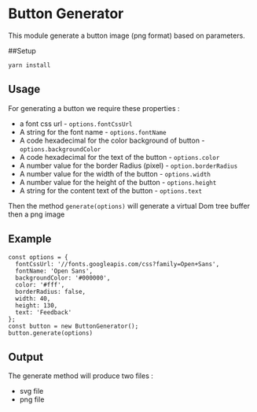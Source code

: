 Button Generator
===

This module generate a button image (png format) based on parameters.

##Setup
```
yarn install
```
## Usage
For generating a button we require these properties :
 - a font css url - `options.fontCssUrl`
 - A string for the font name - `options.fontName`
 - A code hexadecimal for the color background of button - `options.backgroundColor`
 - A code hexadecimal for the text of the button - `options.color`
 - A number value for the border Radius (pixel) - `option.borderRadius`
 - A number value for the width of the button - `options.width`
 - A number value for the height of the button - `options.height`
 - A string for the content text of the button - `options.text`
 
 Then the method `generate(options)` will generate a virtual Dom tree buffer then a png image
 
## Example
``` 
const options = {
  fontCssUrl: '//fonts.googleapis.com/css?family=Open+Sans',
  fontName: 'Open Sans',
  backgroundColor: '#000000',
  color: '#fff',
  borderRadius: false,
  width: 40,
  height: 130,
  text: 'Feedback'
};
const button = new ButtonGenerator();
button.generate(options)
```
## Output
The generate method will produce two files :
- svg file
- png file
  


